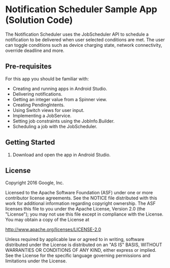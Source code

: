 Notification Scheduler Sample App (Solution Code)
============

The Notification Scheduler uses the JobScheduler API to schedule a notification
to be delivered when user selected conditions are met. The user can toggle
conditions such as device charging state, network connectivity, override
deadline and more.

Pre-requisites
--------------

For this app you should be familiar with:
* Creating and running apps in Android Studio.
* Delivering notifications.
* Getting an integer value from a Spinner view.
* Creating PendingIntents.
* Using Switch views for user input.
* Implementing a JobService.
* Setting job constraints using the JobInfo.Builder.
* Scheduling a job with the JobScheduler.



Getting Started
---------------

1. Download and open the app in Android Studio.

License
-------

Copyright 2016 Google, Inc.

Licensed to the Apache Software Foundation (ASF) under one or more contributor
license agreements.  See the NOTICE file distributed with this work for
additional information regarding copyright ownership.  The ASF licenses this
file to you under the Apache License, Version 2.0 (the "License"); you may not
use this file except in compliance with the License.  You may obtain a copy of
the License at

  http://www.apache.org/licenses/LICENSE-2.0

Unless required by applicable law or agreed to in writing, software
distributed under the License is distributed on an "AS IS" BASIS, WITHOUT
WARRANTIES OR CONDITIONS OF ANY KIND, either express or implied.  See the
License for the specific language governing permissions and limitations under
the License.
